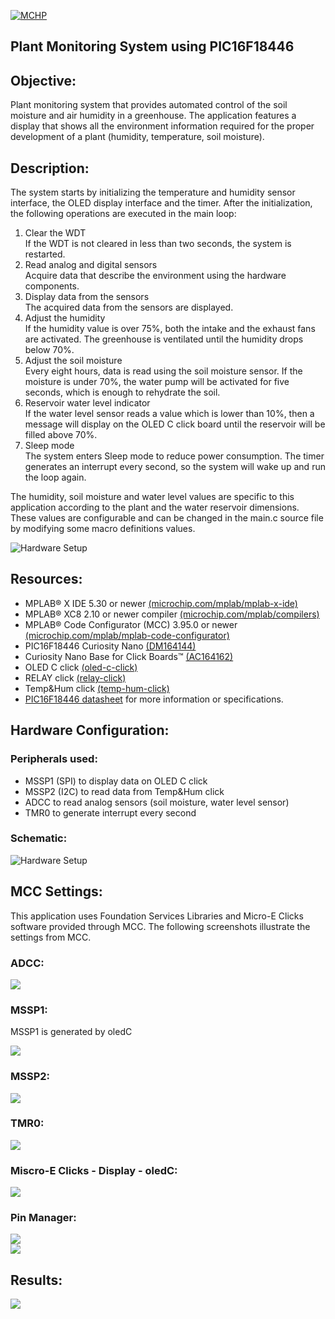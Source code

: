 <div id="readme" class="Box-body readme blob js-code-block-container">
 <article class="markdown-body entry-content p-3 p-md-6" itemprop="text"><p><a href="https://www.microchip.com" rel="nofollow"><img src="images/MicrochipLogo.png" alt="MCHP" style="max-width:100%;"></a></p>

# Plant Monitoring System using PIC16F18446

## Objective:
Plant monitoring system that provides automated control of the soil moisture and air humidity in a greenhouse. The application features a display that shows all the environment information required for the proper development of a plant (humidity, temperature, soil moisture).

## Description:

The system starts by initializing the temperature and humidity sensor interface, the OLED
display interface and the timer. After the initialization, the following operations are executed in the main loop:

1. Clear the WDT <br> If the WDT is not cleared in less than two seconds, the system is restarted.
2. Read analog and digital sensors <br> Acquire data that describe the environment using the hardware components.
3. Display data from the sensors <br> The acquired data from the sensors are displayed.
4. Adjust the humidity <br> If the humidity value is over 75%, both the intake and the exhaust fans are activated. The greenhouse is
ventilated until the humidity drops below 70%.
5. Adjust the soil moisture <br> Every eight hours, data is read using the soil moisture sensor. If the moisture is under 70%, the water pump
will be activated for five seconds, which is enough to rehydrate the soil.
6. Reservoir water level indicator <br> If the water level sensor reads a value which is lower than 10%, then a message will display on the OLED C
click board until the reservoir will be filled above 70%.
7. Sleep mode <br> The system enters Sleep mode to reduce power consumption. The timer generates an interrupt every second,
so the system will wake up and run the loop again.

The humidity, soil moisture and water level values are specific to this application according to the plant and the water
reservoir dimensions. These values are configurable and can be changed in the main.c source file by modifying
some macro definitions values.

<img src="images/flowchart.jpg" alt="Hardware Setup"/>

## Resources:
- MPLAB® X IDE 5.30 or newer [(microchip.com/mplab/mplab-x-ide)](http://www.microchip.com/mplab/mplab-x-ide)
- MPLAB® XC8 2.10 or newer compiler [(microchip.com/mplab/compilers)](http://www.microchip.com/mplab/compilers)
- MPLAB® Code Configurator (MCC) 3.95.0 or newer [(microchip.com/mplab/mplab-code-configurator)](https://www.microchip.com/mplab/mplab-code-configurator)
- PIC16F18446 Curiosity Nano [(DM164144)](https://www.microchip.com/DevelopmentTools/ProductDetails/PartNO/DM164144)
- Curiosity Nano Base for Click Boards™ [(AC164162)](https://www.microchip.com/Developmenttools/ProductDetails/AC164162)
- OLED C click [(oled-c-click)](https://www.mikroe.com/oled-c-click)
- RELAY click [(relay-click)](https://www.mikroe.com/relay-click)
- Temp&Hum click [(temp-hum-click)](https://www.mikroe.com/temp-hum-click)
- [PIC16F18446 datasheet](http://ww1.microchip.com/downloads/en/DeviceDoc/40001985B.pdf) for more information or specifications.

## Hardware Configuration:

### Peripherals used:
- MSSP1 (SPI) to display data on OLED C click
- MSSP2 (I2C) to read data from Temp&Hum click
- ADCC to read analog sensors (soil moisture, water level sensor)
- TMR0 to generate interrupt every second

### Schematic:
<img src="images/schematic.png" alt="Hardware Setup"/><br>

## MCC Settings:

This application uses Foundation Services Libraries and Micro-E Clicks software provided through MCC. The following screenshots illustrate the settings from MCC.

### ADCC:
<img src="images/adcc.jpg"/><br>

### MSSP1:
MSSP1 is generated by oledC

<img src="images/mssp1.jpg"/><br>

### MSSP2:
<img src="images/mssp2.jpg"/><br>

### TMR0:
<img src="images/tmr0.jpg"/><br>

### Miscro-E Clicks - Display - oledC:
<img src="images/oledc.jpg"/><br>

### Pin Manager:
<img src="images/grid.jpg"/><br>
<img src="images/pin.jpg"/><br>

## Results:
<img src="images/greenhouse.png"/>
